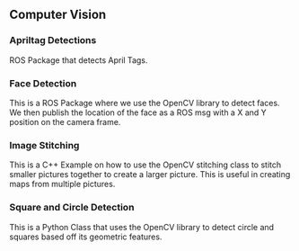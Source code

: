 ## Computer Vision

### Apriltag Detections

ROS Package that detects April Tags.

### Face Detection

This is a ROS Package where we use the OpenCV library to detect faces. We then publish the location of the face as a ROS msg with a X and Y position on the camera frame.

### Image Stitching 

This is a C++ Example on how to use the OpenCV stitching class to stitch smaller pictures together to create a larger picture. This is useful in creating maps from multiple pictures.

### Square and Circle Detection

This is a Python Class that uses the OpenCV library to detect circle and squares based off its geometric features.
